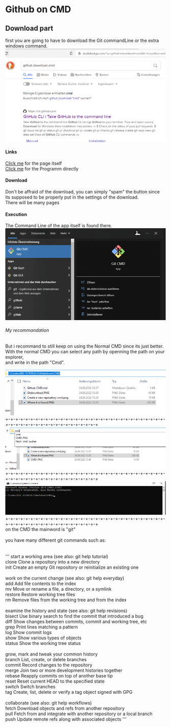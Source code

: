 # Github on CMD
## Download part


first you are going to have to download the Git commandLine or the extra windows command.
![Random Image](https://github.com/pascal-gerber/Tutorial-on-how-to-use-Github/blob/main/CMD/Gitdownload.PNG)

#### Links

[Click me](https://cli.github.com/) for the page itself\
[Click me](https://github.com/cli/cli/releases/download/v2.13.0/gh_2.13.0_windows_amd64.msi) for the Programm directly

#### Download

Don't be affraid of the download, you can simply "spam" the button since its supposed to be properly put in the settings of the download.\
There will be many pages

#### Execution

The Command Line of the app itself is found there.
![Random Image](https://github.com/pascal-gerber/Tutorial-on-how-to-use-Github/blob/main/CMD/Where%20it%20is%20found.PNG)

###### My recommandation
But i recommand to still keep on using the Normal CMD since its just better.\
With the normal CMD you can select any path by openning the path on your explorer,\
and write in the path "Cmd".

![Random Image](https://github.com/pascal-gerber/Tutorial-on-how-to-use-Github/blob/main/CMD/CMD1.PNG)
\
+-+-+-+-+-+-+-+-+-+-+-+-+-+-+-+-+-+-+-+-+-+-+-+-+-+-+-+-+-+-+-+-+-+-+-+-+-+-+-+-+-+-+-+-+-+-+-+-+-+-+
![Random Image](https://github.com/pascal-gerber/Tutorial-on-how-to-use-Github/blob/main/CMD/CMD2.PNG)
\
+-+-+-+-+-+-+-+-+-+-+-+-+-+-+-+-+-+-+-+-+-+-+-+-+-+-+-+-+-+-+-+-+-+-+-+-+-+-+-+-+-+-+-+-+-+-+-+-+-+-+
![Random Image](https://github.com/pascal-gerber/Tutorial-on-how-to-use-Github/blob/main/CMD/CMD3.PNG)
\
+-+-+-+-+-+-+-+-+-+-+-+-+-+-+-+-+-+-+-+-+-+-+-+-+-+-+-+-+-+-+-+-+-+-+-+-+-+-+-+-+-+-+-+-+-+-+-+-+-+-+\
on the CMD the mainword is "git"\
\
you have many different git commands such as:\
\
\
'''
start a working area (see also: git help tutorial)\
   clone     Clone a repository into a new directory\
   init      Create an empty Git repository or reinitialize an existing one\
\
work on the current change (see also: git help everyday)\
   add       Add file contents to the index\
   mv        Move or rename a file, a directory, or a symlink\
   restore   Restore working tree files\
   rm        Remove files from the working tree and from the index\
\
examine the history and state (see also: git help revisions)\
   bisect    Use binary search to find the commit that introduced a bug\
   diff      Show changes between commits, commit and working tree, etc\
   grep      Print lines matching a pattern\
   log       Show commit logs\
   show      Show various types of objects\
   status    Show the working tree status\
\
grow, mark and tweak your common history\
   branch    List, create, or delete branches\
   commit    Record changes to the repository\
   merge     Join two or more development histories together\
   rebase    Reapply commits on top of another base tip\
   reset     Reset current HEAD to the specified state\
   switch    Switch branches\
   tag       Create, list, delete or verify a tag object signed with GPG\
\
collaborate (see also: git help workflows)\
   fetch     Download objects and refs from another repository\
   pull      Fetch from and integrate with another repository or a local branch\
   push      Update remote refs along with associated objects
'''






